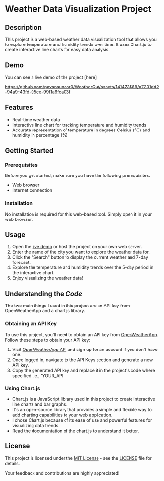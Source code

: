 # Weather Data Visualization Project


## Description

This project is a web-based weather data visualization tool that allows you to explore temperature and humidity trends over time. It uses Chart.js to create interactive line charts for easy data analysis.

## Demo

You can see a live demo of the project [here]


https://github.com/pavansundar9/WeatherOut/assets/141473568/a7231dd2-94a9-43fd-95ce-99f1a6fca03f



## Features

- Real-time weather data
- Interactive line chart for tracking temperature and humidity trends
- Accurate representation of temperature in degrees Celsius (°C) and humidity in percentage (%)

## Getting Started

### Prerequisites

Before you get started, make sure you have the following prerequisites:

- Web browser
- Internet connection

### Installation

No installation is required for this web-based tool. Simply open it in your web browser.

## Usage

1. Open the [live demo](link_to_demo_if_available) or host the project on your own web server.
2. Enter the name of the city you want to explore the weather data for.
3. Click the "Search" button to display the current weather and 7-day forecast.
4. Explore the temperature and humidity trends over the 5-day period in the interactive chart.
5. Enjoy visualizing the weather data!

## Understanding the <i>Code</i>

The two main things I used in this project are an API key from OpenWeatherApp and a chart.js library. 

### Obtaining an API Key

To use this project, you'll need to obtain an API key from [OpenWeatherApp](https://openweathermap.org/api). Follow these steps to obtain your API key:

1. Visit [OpenWeatherApp API](https://openweathermap.org/api) and sign up for an account if you don't have one.
2. Once logged in, navigate to the API Keys section and generate a new API key.
3. Copy the generated API key and replace it in the project's code where specified i.e., 'YOUR_API

### Using Chart.js

- Chart.js is a JavaScript library used in this project to create interactive line charts and bar graphs. 
- It's an open-source library that provides a simple and flexible way to add charting capabilities to your web application. 
- I chose Chart.js because of its ease of use and powerful features for visualizing data trends.
- Read the documentation of the chart.js to understand it better. 


## License

This project is licensed under the [MIT License](LICENSE) - see the [LICENSE](LICENSE) file for details.



Your feedback and contributions are highly appreciated!

